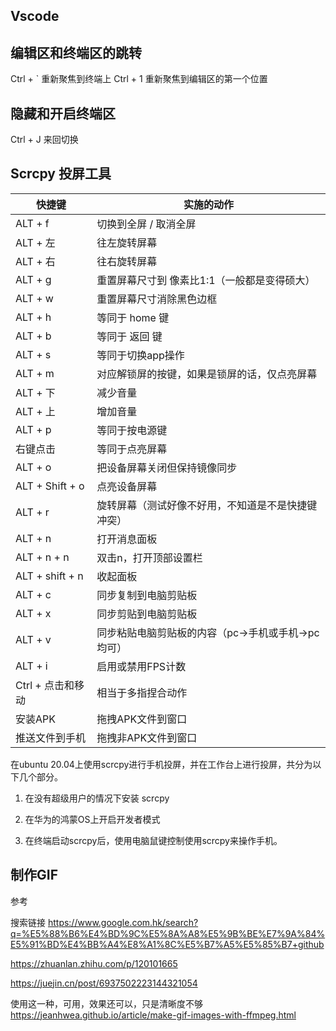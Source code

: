 
## Vscode

## 编辑区和终端区的跳转
Ctrl + ` 重新聚焦到终端上
Ctrl + 1 重新聚焦到编辑区的第一个位置

## 隐藏和开启终端区
Ctrl + J 来回切换

## Scrcpy 投屏工具

|快捷键|实施的动作|
|---|---|
|ALT + f|切换到全屏 / 取消全屏|
|ALT + 左|往左旋转屏幕|
|ALT + 右|往右旋转屏幕|
|ALT + g|重置屏幕尺寸到 像素比1:1（一般都是变得硕大）|
|ALT + w|重置屏幕尺寸消除黑色边框|
|ALT + h|等同于 home 键|
|ALT + b|等同于 返回 键|
|ALT + s|等同于切换app操作|
|ALT + m|对应解锁屏的按键，如果是锁屏的话，仅点亮屏幕|
|ALT + 下|减少音量|
|ALT + 上|增加音量|
|ALT + p|等同于按电源键|
|右键点击|等同于点亮屏幕|
|ALT + o|把设备屏幕关闭但保持镜像同步|
|ALT + Shift + o|点亮设备屏幕|
|ALT + r|旋转屏幕（测试好像不好用，不知道是不是快捷键冲突）|
|ALT + n|打开消息面板|
|ALT + n + n|双击n，打开顶部设置栏|
|ALT + shift + n|收起面板|
|ALT + c|同步复制到电脑剪贴板|
|ALT + x|同步剪贴到电脑剪贴板|
|ALT + v|同步粘贴电脑剪贴板的内容（pc->手机或手机->pc均可）|
|ALT + i|启用或禁用FPS计数|
|Ctrl + 点击和移动|相当于多指捏合动作|
|安装APK|拖拽APK文件到窗口|
|推送文件到手机|拖拽非APK文件到窗口|

在ubuntu 20.04上使用scrcpy进行手机投屏，并在工作台上进行投屏，共分为以下几个部分。

1. 在没有超级用户的情况下安装 scrcpy

2. 在华为的鸿蒙OS上开启开发者模式

3. 在终端启动scrcpy后，使用电脑鼠键控制使用scrcpy来操作手机。
## 制作GIF

参考

搜索链接 https://www.google.com.hk/search?q=%E5%88%B6%E4%BD%9C%E5%8A%A8%E5%9B%BE%E7%9A%84%E5%91%BD%E4%BB%A4%E8%A1%8C%E5%B7%A5%E5%85%B7+github

https://zhuanlan.zhihu.com/p/120101665

https://juejin.cn/post/6937502223144321054

使用这一种，可用，效果还可以，只是清晰度不够
https://jeanhwea.github.io/article/make-gif-images-with-ffmpeg.html